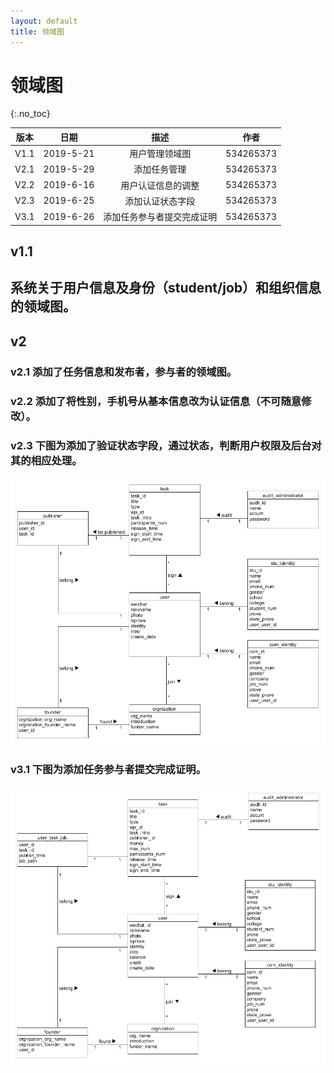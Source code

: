 ```yaml
---
layout: default
title: 领域图
---
```


# 领域图

{:.no_toc}

| 版本 |   日期    | 描述 |  作者   |
| :--: | :-------: | :--: | :-----: |
| V1.1 | 2019-5-21 | 用户管理领域图 | 534265373 |
| V2.1 | 2019-5-29 | 添加任务管理 | 534265373 |
| V2.2 | 2019-6-16 | 用户认证信息的调整 | 534265373 |
| V2.3 | 2019-6-25 | 添加认证状态字段 | 534265373 |
| V3.1 | 2019-6-26 | 添加任务参与者提交完成证明 | 534265373 |


## v1.1

## 系统关于用户信息及身份（student/job）和组织信息的领域图。

## v2

### v2.1 添加了任务信息和发布者，参与者的领域图。

### v2.2 添加了将性别，手机号从基本信息改为认证信息（不可随意修改）。

### v2.3 下图为添加了验证状态字段，通过状态，判断用户权限及后台对其的相应处理。

![2.3](DomainModel.png)

### v3.1 下图为添加任务参与者提交完成证明。

![2.3](DomainModel2.png)
